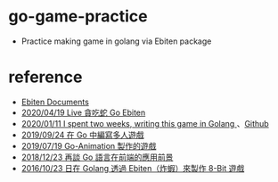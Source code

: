 # go-game-practice

- Practice making game in golang via Ebiten package

# reference
- [Ebiten Documents](https://ebiten.org/documents/install.html)
- [2020/04/19 Live 貪吃蛇 Go Ebiten](https://www.facebook.com/devdoseth/videos/227548701903486/)
- [2020/01/11 I spent two weeks, writing this game in Golang
](https://youtu.be/_aoK6J6znio)、[Github](https://github.com/SadKetchup/MyCode/tree/master/An_adventure)
- [2019/09/24 在 Go 中編寫多人遊戲](https://youtu.be/jMqC_VUEAgs)
- [2019/07/19 Go-Animation 製作的遊戲](https://youtu.be/Pso-mRWQioY)
- [2018/12/23 再談 Go 語言在前端的應用前景](https://golangtc.com/t/5c2d7db4b17a8279530e6b7c)
- [2016/10/23 日在 Golang 透過 Ebiten（炸蝦）來製作 8-Bit 遊戲](https://yami.io/ebiten-1/)


